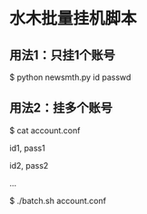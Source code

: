 # 水木批量挂机脚本

## 用法1：只挂1个账号
$ python newsmth.py id passwd

## 用法2：挂多个账号
$ cat account.conf

id1, pass1

id2, pass2

...

$ ./batch.sh account.conf

